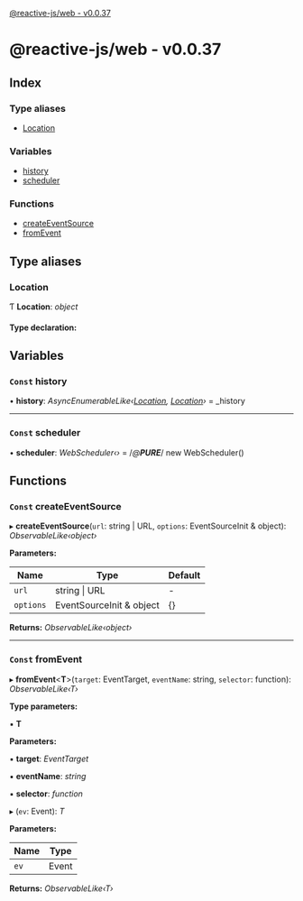 [@reactive-js/web - v0.0.37](README.md)

# @reactive-js/web - v0.0.37

## Index

### Type aliases

* [Location](README.md#location)

### Variables

* [history](README.md#const-history)
* [scheduler](README.md#const-scheduler)

### Functions

* [createEventSource](README.md#const-createeventsource)
* [fromEvent](README.md#const-fromevent)

## Type aliases

###  Location

Ƭ **Location**: *object*

#### Type declaration:

## Variables

### `Const` history

• **history**: *AsyncEnumerableLike‹[Location](README.md#location), [Location](README.md#location)›* =  _history

___

### `Const` scheduler

• **scheduler**: *WebScheduler‹›* =  /*@__PURE__*/ new WebScheduler()

## Functions

### `Const` createEventSource

▸ **createEventSource**(`url`: string | URL, `options`: EventSourceInit & object): *ObservableLike‹object›*

**Parameters:**

Name | Type | Default |
------ | ------ | ------ |
`url` | string &#124; URL | - |
`options` | EventSourceInit & object |  {} |

**Returns:** *ObservableLike‹object›*

___

### `Const` fromEvent

▸ **fromEvent**<**T**>(`target`: EventTarget, `eventName`: string, `selector`: function): *ObservableLike‹T›*

**Type parameters:**

▪ **T**

**Parameters:**

▪ **target**: *EventTarget*

▪ **eventName**: *string*

▪ **selector**: *function*

▸ (`ev`: Event): *T*

**Parameters:**

Name | Type |
------ | ------ |
`ev` | Event |

**Returns:** *ObservableLike‹T›*
